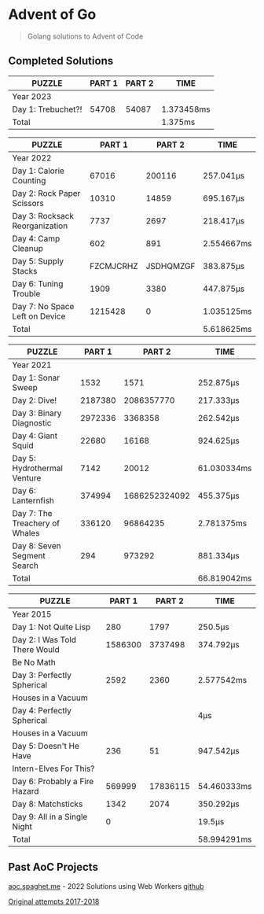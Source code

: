 # Advent of Go

> Golang solutions to Advent of Code

## Completed Solutions



|       PUZZLE       | PART 1 | PART 2 |    TIME    |
|--------------------|--------|--------|------------|
| Year 2023          |        |        |            |
| Day 1: Trebuchet?! |  54708 |  54087 | 1.373458ms |
| Total              |        |        | 1.375ms    |




|             PUZZLE             |  PART 1   |  PART 2   |    TIME    |
|--------------------------------|-----------|-----------|------------|
| Year 2022                      |           |           |            |
| Day 1: Calorie Counting        |     67016 |    200116 | 257.041µs  |
| Day 2: Rock Paper Scissors     |     10310 |     14859 | 695.167µs  |
| Day 3: Rocksack Reorganization |      7737 |      2697 | 218.417µs  |
| Day 4: Camp Cleanup            |       602 |       891 | 2.554667ms |
| Day 5: Supply Stacks           | FZCMJCRHZ | JSDHQMZGF | 383.875µs  |
| Day 6: Tuning Trouble          |      1909 |      3380 | 447.875µs  |
| Day 7: No Space Left on Device |   1215428 |         0 | 1.035125ms |
| Total                          |           |           | 5.618625ms |




|             PUZZLE             | PART 1  |    PART 2     |    TIME     |
|--------------------------------|---------|---------------|-------------|
| Year 2021                      |         |               |             |
| Day 1: Sonar Sweep             |    1532 |          1571 | 252.875µs   |
| Day 2: Dive!                   | 2187380 |    2086357770 | 217.333µs   |
| Day 3: Binary Diagnostic       | 2972336 |       3368358 | 262.542µs   |
| Day 4: Giant Squid             |   22680 |         16168 | 924.625µs   |
| Day 5: Hydrothermal Venture    |    7142 |         20012 | 61.030334ms |
| Day 6: Lanternfish             |  374994 | 1686252324092 | 455.375µs   |
| Day 7: The Treachery of Whales |  336120 |      96864235 | 2.781375ms  |
| Day 8: Seven Segment Search    |     294 |        973292 | 881.334µs   |
| Total                          |         |               | 66.819042ms |




|             PUZZLE             | PART 1  |  PART 2  |    TIME     |
|--------------------------------|---------|----------|-------------|
| Year 2015                      |         |          |             |
| Day 1: Not Quite Lisp          |     280 |     1797 | 250.5µs     |
| Day 2: I Was Told There Would  | 1586300 |  3737498 | 374.792µs   |
| Be No Math                     |         |          |             |
| Day 3: Perfectly Spherical     |    2592 |     2360 | 2.577542ms  |
| Houses in a Vacuum             |         |          |             |
| Day 4: Perfectly Spherical     |         |          | 4µs         |
| Houses in a Vacuum             |         |          |             |
| Day 5: Doesn&#39;t He Have         |     236 |       51 | 947.542µs   |
| Intern-Elves For This?         |         |          |             |
| Day 6: Probably a Fire Hazard  |  569999 | 17836115 | 54.460333ms |
| Day 8: Matchsticks             |    1342 |     2074 | 350.292µs   |
| Day 9: All in a Single Night   |       0 |          | 19.5µs      |
| Total                          |         |          | 58.994291ms |




## Past AoC Projects

[aoc.spaghet.me](https://aoc.spaghet.me) - 2022 Solutions using Web Workers [github](https://github.com/immannino/aoc-2020)

[Original attempts 2017-2018](https://github.com/immannino/AdventOfCode)
